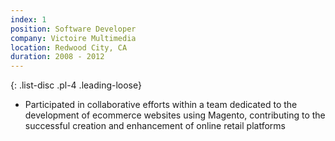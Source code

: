 ```yaml
---
index: 1
position: Software Developer
company: Victoire Multimedia
location: Redwood City, CA
duration: 2008 - 2012
---
```

{: .list-disc .pl-4 .leading-loose}
- Participated in collaborative efforts within a team dedicated to the development of ecommerce websites using Magento, contributing to the successful creation and enhancement of online retail platforms
